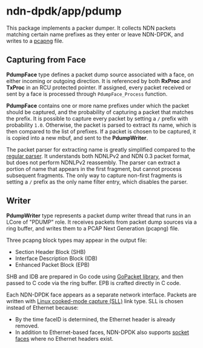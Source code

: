# ndn-dpdk/app/pdump

This package implements a packer dumper.
It collects NDN packets matching certain name prefixes as they enter or leave NDN-DPDK, and writes to a [pcapng](https://datatracker.ietf.org/doc/html/draft-tuexen-opsawg-pcapng) file.

## Capturing from Face

**PdumpFace** type defines a packet dump source associated with a face, on either incoming or outgoing direction.
It is referenced by both **RxProc** and **TxProc** in an RCU protected pointer.
If assigned, every packet received or sent by a face is processed through `PdumpFace_Process` function.

**PdumpFace** contains one or more name prefixes under which the packet should be captured, and the probability of capturing a packet that matches the prefix.
It is possible to capture every packet by setting a `/` prefix with probability `1.0`.
Otherwise, the packet is parsed to extract its name, which is then compared to the list of prefixes.
If a packet is chosen to be captured, it is copied into a new mbuf, and sent to the **PdumpWriter**.

The packet parser for extracting name is greatly simplified compared to the [regular parser](../../ndni).
It understands both NDNLPv2 and NDN 0.3 packet format, but does not perform NDNLPv2 reassembly.
The parser can extract a portion of name that appears in the first fragment, but cannot process subsequent fragments.
The only way to capture non-first fragments is setting a `/` prefix as the only name filter entry, which disables the parser.

## Writer

**PdumpWriter** type represents a packet dump writer thread that runs in an LCore of "PDUMP" role.
It receives packets from packet dump sources via a ring buffer, and writes them to a PCAP Next Generation (pcapng) file.

Three pcapng block types may appear in the output file:

* Section Header Block (SHB)
* Interface Description Block (IDB)
* Enhanced Packet Block (EPB)

SHB and IDB are prepared in Go code using [GoPacket library](https://pkg.go.dev/github.com/google/gopacket/pcapgo), and then passed to C code via the ring buffer.
EPB is crafted directly in C code.

Each NDN-DPDK face appears as a separate network interface.
Packets are written with [Linux cooked-mode capture (SLL)](https://www.tcpdump.org/linktypes/LINKTYPE_LINUX_SLL.html) link type.
SLL is chosen instead of Ethernet because:

* By the time faceID is determined, the Ethernet header is already removed.
* In addition to Ethernet-based faces, NDN-DPDK also supports [socket faces](../../iface/socketface) where no Ethernet headers exist.
